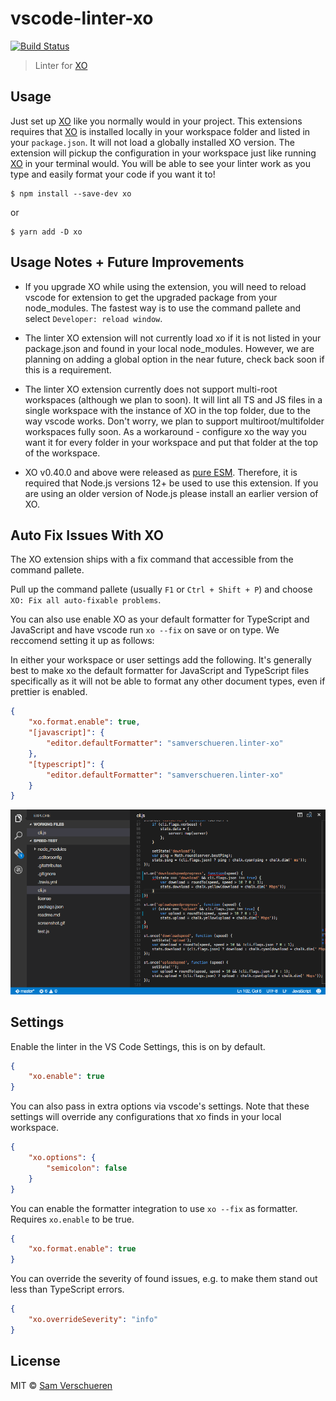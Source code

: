 # vscode-linter-xo

[![Build Status](https://travis-ci.org/SamVerschueren/vscode-linter-xo.svg?branch=master)](https://travis-ci.org/SamVerschueren/vscode-linter-xo)

> Linter for [XO](https://github.com/sindresorhus/xo)

## Usage

Just set up [XO](https://github.com/sindresorhus/xo) like you normally would in your project. This extensions requires that [XO](https://github.com/sindresorhus/xo) is installed locally in your workspace folder and listed in your `package.json`. It will not load a globally installed XO version. The extension will pickup the configuration in your workspace just like running [XO](https://github.com/sindresorhus/xo) in your terminal would. You will be able to see your linter work as you type and easily format your code if you want it to!

```shell
$ npm install --save-dev xo
```

or

```shell
$ yarn add -D xo
```

## Usage Notes + Future Improvements

- If you upgrade XO while using the extension, you will need to reload vscode for extension to get the upgraded package from your node_modules. The fastest way is to use the command pallete and select `Developer: reload window`.

- The linter XO extension will not currently load xo if it is not listed in your package.json and found in your local node_modules. However, we are planning on adding a global option in the near future, check back soon if this is a requirement.

- The linter XO extension currently does not support multi-root workspaces (although we plan to soon). It will lint all TS and JS files in a single workspace with the instance of XO in the top folder, due to the way vscode works. Don't worry, we plan to support multiroot/multifolder workspaces fully soon. As a workaround - configure xo the way you want it for every folder in your workspace and put that folder at the top of the workspace.

- XO v0.40.0 and above were released as [pure ESM](https://gist.github.com/sindresorhus/a39789f98801d908bbc7ff3ecc99d99c). Therefore, it is required that Node.js versions 12+ be used to use this extension. If you are using an older version of Node.js please install an earlier version of XO.

## Auto Fix Issues With XO

The XO extension ships with a fix command that accessible from the command pallete.

Pull up the command pallete (usually `F1` or `Ctrl + Shift + P`) and choose `XO: Fix all auto-fixable problems`.

You can also use enable XO as your default formatter for TypeScript and JavaScript and have vscode run `xo --fix` on save or on type. We reccomend setting it up as follows:

In either your workspace or user settings add the following. It's generally best to make xo the default formatter for JavaScript and TypeScript files specifically as it will not be able to format any other document types, even if prettier is enabled.

```json
{
	"xo.format.enable": true,
	"[javascript]": {
		"editor.defaultFormatter": "samverschueren.linter-xo"
	},
	"[typescript]": {
		"editor.defaultFormatter": "samverschueren.linter-xo"
	}
}
```

![](media/fix.gif)

## Settings

Enable the linter in the VS Code Settings, this is on by default.

```json
{
	"xo.enable": true
}
```

You can also pass in extra options via vscode's settings. Note that these settings will override any configurations that xo finds in your local workspace.

```json
{
	"xo.options": {
		"semicolon": false
	}
}
```

You can enable the formatter integration to use `xo --fix` as formatter. Requires `xo.enable` to be true.

```json
{
	"xo.format.enable": true
}
```

You can override the severity of found issues, e.g. to make them stand out less than TypeScript errors.

```json
{
	"xo.overrideSeverity": "info"
}
```

## License

MIT © [Sam Verschueren](http://github.com/SamVerschueren)
